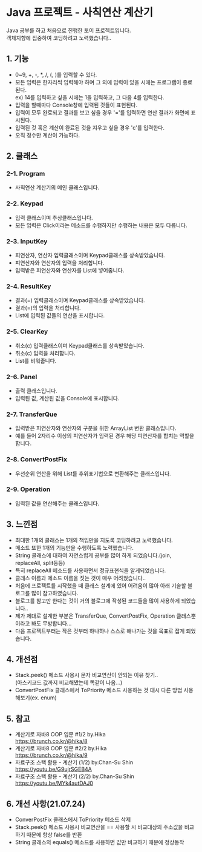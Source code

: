 # Java 프로젝트 - 사칙연산 계산기
Java 공부를 하고 처음으로 진행한 토이 프로젝트입니다.  
객체지향에 집중하여 코딩하려고 노력했습니다.. 

## 1. 기능  
- 0~9, +, -, *, /, (, )를 입력할 수 있다.
- 모든 입력은 한자리씩 입력해야 하며 그 외에 입력이 있을 시에는 프로그램이 종료된다.  
  ex) 14를 입력하고 싶을 시에는 1을 입력하고, 그 다음 4를 입력한다.
- 입력을 할때마다 Console창에 입력된 것들이 표현된다.
- 입력이 모두 완료되고 결과를 보고 싶을 경우 '='를 입력하면 연산 결과가 화면에 표시된다.
- 입력된 것 혹은 계산이 완료된 것을 지우고 싶을 경우 'c'를 입력한다.  
- 오직 정수만 계산이 가능하다.

## 2. 클래스
### 2-1. Program
  - 사칙연산 계산기의 메인 클래스입니다.
  
### 2-2. Keypad
  - 입력 클래스이며 추상클래스입니다.
  - 모든 입력은 Click이라는 메소드를 수행하지만 수행하는 내용은 모두 다릅니다.  

### 2-3. InputKey  
  - 피연산자, 연산자 입력클래스이며 Keypad클래스를 상속받았습니다.
  - 피연산자와 연산자의 입력을 처리합니다.
  - 입력받은 피연산자와 연산자를 List에 넣어줍니다.
  
### 2-4. ResultKey
  - 결과(=) 입력클래스이며 Keypad클래스를 상속받았습니다.
  - 결과(=)의 입력을 처리합니다.  
  - List에 입력된 값들의 연산을 표시합니다.
  
### 2-5. ClearKey  
  - 취소(c) 입력클래스이며 Keypad클래스를 상속받았습니다.
  - 취소(c) 입력을 처리합니다.  
  - List를 비워줍니다.
  
### 2-6. Panel  
  - 출력 클래스입니다.
  - 입력된 값, 계산된 값을 Console에 표시합니다.

### 2-7. TransferQue  
  - 입력받은 피연산자와 연산자의 구분을 위한 ArrayList 변환 클래스입니다.
  - 예를 들어 2자리수 이상의 피연산자가 입력된 경우 해당 피연산자를 합치는 역할을 합니다.

### 2-8. ConvertPostFix  
  - 우선순위 연산을 위해 List를 후위표기법으로 변환해주는 클래스입니다.  
  
### 2-9. Operation  
  - 입력된 값을 연산해주는 클래스입니다.  
  
## 3. 느낀점
- 최대한 1개의 클래스는 1개의 책임만을 지도록 코딩하려고 노력했습니다.
- 메소드 또한 1개의 기능만을 수행하도록 노력했습니다.
- String 클래스에 대하여 자연스럽게 공부를 많이 하게 되었습니다.(join, replaceAll, split등등)
- 특히 replaceAll 메소드를 사용하면서 정규표현식을 알게되었습니다.
- 클래스 이름과 메소드 이름을 짓는 것이 매우 어려웠습니다..
- 처음에 프로젝트를 시작했을 때 클래스 설계에 있어 어려움이 많아 아래 기술할 블로그를 많이 참고하였습니다.
- 블로그를 참고만 한다는 것이 거의 블로그에 작성된 코드들을 많이 사용하게 되었습니다..
- 제가 제대로 설계한 부분은 TransferQue, ConvertPostFix, Operation 클래스뿐이라고 봐도 무방합니다...
- 다음 프로젝트부터는 작은 것부터 하나하나 스스로 해나가는 것을 목표로 잡게 되었습니다.  

## 4. 개선점  
- Stack.peek() 메소드 사용시 문자 비교연산이 안되는 이유 찾기..  
  (아스키코드 값까지 비교해봤는데 똑같이 나옴...)
- ConvertPostFix 클래스에서 ToPriority 메소드 사용하는 것 대시 다른 방법 사용해보기(ex. enum)  

## 5. 참고
- 계산기로 자바8 OOP 입문 #1/2 by.Hika  
  https://brunch.co.kr/@hika/8  
- 계산기로 자바8 OOP 입문 #2/2 by.Hika  
  https://brunch.co.kr/@hika/9  
- 자료구조 스택 활용 - 계산기 (1/2) by.Chan-Su Shin  
  https://youtu.be/G9ujrSGEB4A  
- 자료구조 스택 활용 - 계산기 (2/2) by.Chan-Su Shin  
  https://youtu.be/MYk4autDAJ0

## 6. 개선 사항(21.07.24)  
- ConverPostFix 클래스에서 ToPriority 메소드 삭제
- Stack.peek() 메소드 사용시 비교연산을 == 사용할 시 비교대상의 주소값을 비교하기 때문에 항상 false를 반환
- String 클래스의 equals() 메소드를 사용하면 값만 비교하기 때문에 정상동작
